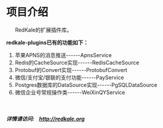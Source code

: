 <h1>项目介绍</h1>
<p>
   &nbsp;&nbsp;&nbsp;&nbsp;&nbsp;&nbsp;RedKale的扩展插件库。
</p>
<p>
<strong>redkale-plugins已有的功能如下：</strong>
</p>
<ol>
<li>苹果APNS的消息推送------ApnsService</li>
<li>Redis的CacheSource实现------RedisCacheSource</li>
<li>Protobuf的Convert实现------ProtobufConvert</li>
<li>微信/支付宝/银联的支付功能------PayService</li>
<li>Postgres数据库的DataSource实现------PgSQLDataSource</li>
<li>微信企业号常规操作类------WeiXinQYService</li>
</ol>


&nbsp;&nbsp;&nbsp;&nbsp;&nbsp;&nbsp;<h5>详情请访问:&nbsp;&nbsp;&nbsp;&nbsp;<a href='http://redkale.org' target='_blank'>http://redkale.org</a></h5>
